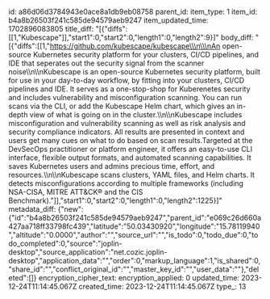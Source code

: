 id: a86d06d3784943e0ace8a1db9eb08758
parent_id: 
item_type: 1
item_id: b4a8b26503f241c585de94579aeb9247
item_updated_time: 1702896083805
title_diff: "[{\"diffs\":[[1,\"Kubescape\"]],\"start1\":0,\"start2\":0,\"length1\":0,\"length2\":9}]"
body_diff: "[{\"diffs\":[[1,\"https://github.com/kubescape/kubescape\\\n\\\nAn open-source Kubernetes security platform for your clusters, CI/CD pipelines, and IDE that seperates out the security signal from the scanner noise\\\n\\\nKubescape is an open-source Kubernetes security platform, built for use in your day-to-day workflow, by fitting into your clusters, CI/CD pipelines and IDE. It serves as a one-stop-shop for Kuberenetes security and includes vulnerability and misconfiguration scanning. You can run scans via the CLI, or add the Kubescape Helm chart, which gives an in-depth view of what is going on in the cluster.\\\n\\\nKubescape includes misconfiguration and vulnerability scanning as well as risk analysis and security compliance indicators. All results are presented in context and users get many cues on what to do based on scan results.Targeted at the DevSecOps practitioner or platform engineer, it offers an easy-to-use CLI interface, flexible output formats, and automated scanning capabilities. It saves Kubernetes users and admins precious time, effort, and resources.\\\n\\\nKubescape scans clusters, YAML files, and Helm charts. It detects misconfigurations according to multiple frameworks (including NSA-CISA, MITRE ATT&CK® and the CIS Benchmark).\"]],\"start1\":0,\"start2\":0,\"length1\":0,\"length2\":1225}]"
metadata_diff: {"new":{"id":"b4a8b26503f241c585de94579aeb9247","parent_id":"e069c26d660a427aa718ff33798fc439","latitude":"50.03430920","longitude":"15.78119940","altitude":"0.0000","author":"","source_url":"","is_todo":0,"todo_due":0,"todo_completed":0,"source":"joplin-desktop","source_application":"net.cozic.joplin-desktop","application_data":"","order":0,"markup_language":1,"is_shared":0,"share_id":"","conflict_original_id":"","master_key_id":"","user_data":""},"deleted":[]}
encryption_cipher_text: 
encryption_applied: 0
updated_time: 2023-12-24T11:14:45.067Z
created_time: 2023-12-24T11:14:45.067Z
type_: 13